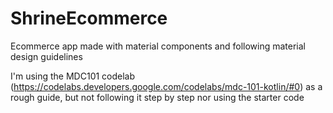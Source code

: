 # ShrineEcommerce
Ecommerce app made with material components and following material design guidelines

I'm using the MDC101 codelab (https://codelabs.developers.google.com/codelabs/mdc-101-kotlin/#0) as a rough guide, but not following it step by step nor using the starter code
